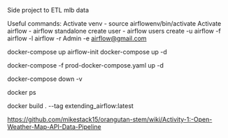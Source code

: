 Side project to ETL mlb data

Useful commands:
Activate venv - source airflowenv/bin/activate
Activate airflow - airflow standalone
create user - airflow users create -u airflow -f airflow -l airflow -r Admin -e airflow@gmail.com




docker-compose up airflow-init
docker-compose up -d

docker-compose -f prod-docker-compose.yaml up -d

docker-compose down -v

docker ps

docker build . --tag extending_airflow:latest

https://github.com/mikestack15/orangutan-stem/wiki/Activity-1:-Open-Weather-Map-API-Data-Pipeline

